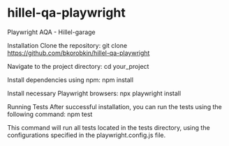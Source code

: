 # hillel-qa-playwright
Playwright AQA - Hillel-garage

Installation
Clone the repository:
git clone https://github.com/bkorobkin/hillel-qa-playwright

Navigate to the project directory:
cd your_project

Install dependencies using npm:
npm install

Install necessary Playwright browsers:
npx playwright install

Running Tests
After successful installation, you can run the tests using the following command:
npm test

This command will run all tests located in the tests directory, using the configurations specified in the playwright.config.js file.